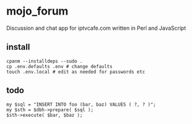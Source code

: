 # mojo_forum

Discussion and chat app for iptvcafe.com written in Perl and JavaScript


## install

	cpanm --installdeps --sudo .
	cp .env.defaults .env # change defaults 
	touch .env.local # edit as needed for passwords etc

## todo

	my $sql = "INSERT INTO foo (bar, baz) VALUES ( ?, ? )";
	my $sth = $dbh->prepare( $sql );
	$sth->execute( $bar, $baz );
